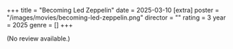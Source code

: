 +++
title = "Becoming Led Zeppelin"
date = 2025-03-10
[extra]
poster = "/images/movies/becoming-led-zeppelin.png"
director = ""
rating = 3
year = 2025
genre = []
+++

(No review available.)
